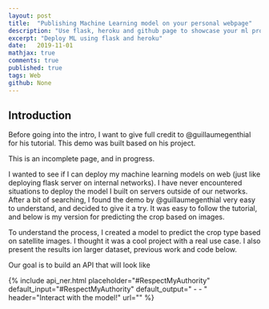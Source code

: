 ```yaml
---
layout: post
title:  "Publishing Machine Learning model on your personal webpage"
description: "Use flask, heroku and github page to showcase your ml project"
excerpt: "Deploy ML using flask and heroku"
date:   2019-11-01
mathjax: true
comments: true
published: true
tags: Web
github: None
---
```


## Introduction

Before going into the intro, I want to give full credit to @guillaumegenthial for his tutorial. This demo was built based on his project.

This is an incomplete page, and in progress. 

I wanted to see if I can deploy my machine learning models on web (just like deploying flask server on internal networks). I have never encountered situations to deploy the model I built on servers outside of our networks. After a bit of searching, I found the demo by @guillaumegenthial very easy to understand, and decided to give it a try. It was easy to follow the tutorial, and below is my version for predicting the crop based on images.

To understand the process, I created a model to predict the crop type based on satellite images. I thought it was a cool project with a real use case. I also present the results ion larger dataset, previous work and code below.

Our goal is to build an API that will look like

{% include api_ner.html
    placeholder="#RespectMyAuthority"
    default_input="#RespectMyAuthority"
    default_output=" - - "
    header="Interact with the model!"
    url=""
%}
